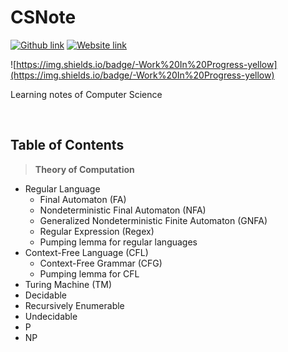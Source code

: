 # CSNote
[![Github link](https://img.shields.io/badge/FaDrYL--blue?style=social&logo=Github&logoWidth=15)](https://github.com/FaDrYL)
[![Website link](https://img.shields.io/badge/FaDr-YL-blue?style=flat&color=009f9f)](https://www.fadryl.com/)

![https://img.shields.io/badge/-Work%20In%20Progress-yellow](https://img.shields.io/badge/-Work%20In%20Progress-yellow)

Learning notes of Computer Science

<br/>

## Table of Contents
> **Theory of Computation**
- Regular Language
  - Final Automaton (FA)
  - Nondeterministic Final Automaton (NFA)
  - Generalized Nondeterministic Finite Automaton (GNFA)
  - Regular Expression (Regex)
  - Pumping lemma for regular languages
- Context-Free Language (CFL)
  - Context-Free Grammar (CFG)
  - Pumping lemma for CFL
- Turing Machine (TM)
- Decidable
- Recursively Enumerable
- Undecidable
- P
- NP
